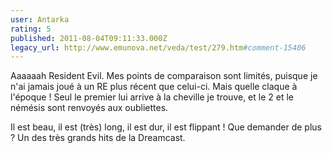 ```yaml
---
user: Antarka
rating: 5
published: 2011-08-04T09:11:33.000Z
legacy_url: http://www.emunova.net/veda/test/279.htm#comment-15406
---
```

Aaaaaah Resident Evil.
Mes points de comparaison sont limités, puisque je n'ai jamais joué à un RE plus récent que celui-ci.
Mais quelle claque à l'époque ! Seul le premier lui arrive à la cheville je trouve, et le 2 et le némésis sont renvoyés aux oubliettes.
 
Il est beau, il est (très) long, il est dur, il est flippant ! Que demander de plus ?
Un des très grands hits de la Dreamcast.